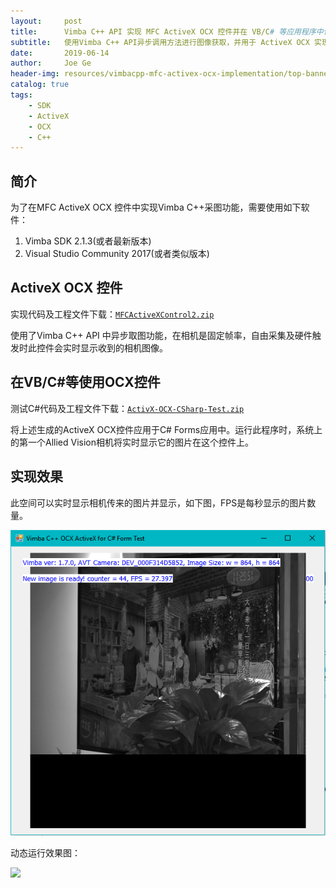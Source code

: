 ```yaml
---
layout:     post
title:      Vimba C++ API 实现 MFC ActiveX OCX 控件并在 VB/C# 等应用程序中使用
subtitle:   使用Vimba C++ API异步调用方法进行图像获取，并用于 ActiveX OCX 实现
date:       2019-06-14
author:     Joe Ge
header-img: resources/vimbacpp-mfc-activex-ocx-implementation/top-banner-vimba-cpp-activex.png
catalog: true
tags:
    - SDK
    - ActiveX
    - OCX
    - C++
---
```


## 简介
为了在MFC ActiveX OCX 控件中实现Vimba C++采图功能，需要使用如下软件：
1. Vimba SDK 2.1.3(或者最新版本)
2. Visual Studio Community 2017(或者类似版本)

## ActiveX OCX 控件
实现代码及工程文件下载：[`MFCActiveXControl2.zip`](/resources/vimbacpp-mfc-activex-ocx-implementation/MFCActiveXControl2.zip)   

使用了Vimba C++ API 中异步取图功能，在相机是固定帧率，自由采集及硬件触发时此控件会实时显示收到的相机图像。

## 在VB/C#等使用OCX控件
测试C#代码及工程文件下载：[`ActivX-OCX-CSharp-Test.zip`](/resources/vimbacpp-mfc-activex-ocx-implementation/ActivX-OCX-CSharp-Test.zip)   

将上述生成的ActiveX OCX控件应用于C# Forms应用中。运行此程序时，系统上的第一个Allied Vision相机将实时显示它的图片在这个控件上。


## 实现效果
此空间可以实时显示相机传来的图片并显示，如下图，FPS是每秒显示的图片数量。

![](/resources/vimbacpp-mfc-activex-ocx-implementation/screenshot.png)  

动态运行效果图： 

![](/resources/vimbacpp-mfc-activex-ocx-implementation/vimba-activex-ocx-for-CSharp.gif)


